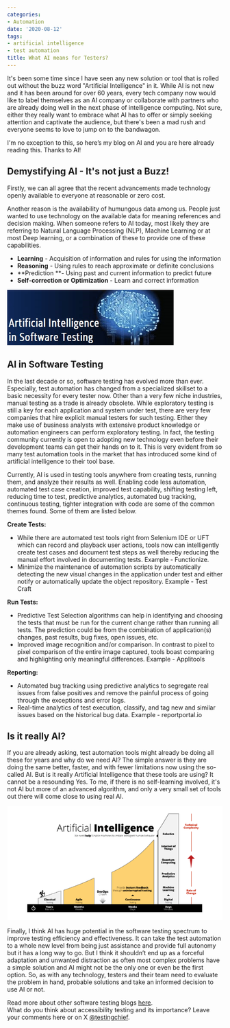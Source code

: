 ```yaml
---
categories:
- Automation
date: '2020-08-12'
tags:
- artificial intelligence
- test automation
title: What AI means for Testers?
---
```


It's been some time since I have seen any new solution or tool that is rolled
out without the buzz word "Artificial Intelligence" in it. While AI is not new
and it has been around for over 60 years, every tech company now would like to
label themselves as an AI company or collaborate with partners who are already
doing well in the next phase of intelligence computing. Not sure, either they
really want to embrace what AI has to offer or simply seeking attention and
captivate the audience, but there's been a mad rush and everyone seems to love
to jump on to the bandwagon.

I'm no exception to this, so here’s my blog on AI and you are here already
reading this. Thanks to AI!

## **Demystifying AI - It's not just a Buzz!**

Firstly, we can all agree that the recent advancements made technology openly
available to everyone at reasonable or zero cost.

Another reason is the availability of humungous data among us. People just
wanted to use technology on the available data for meaning references and
decision making. When someone refers to AI today, most likely they are
referring to Natural Language Processing (NLP), Machine Learning or at most
Deep learning, or a combination of these to provide one of these capabilities.

  * **Learning** \- Acquisition of information and rules for using the information
  * **Reasoning** \- Using rules to reach approximate or definite conclusions
  * **Prediction   **\- Using past and current information to predict future
  * **Self-correction or Optimization** \- Learn and correct information

![](/assets/img/posts/ai-testing.png)

## **AI in Software Testing**

In the last decade or so, software testing has evolved more than ever.
Especially, test automation has changed from a specialized skillset to a basic
necessity for every tester now. Other than a very few niche industries, manual
testing as a trade is already obsolete. While exploratory testing is still a
key for each application and system under test, there are very few companies
that hire explicit manual testers for such testing. Either they make use of
business analysts with extensive product knowledge or automation engineers can
perform exploratory testing. In fact, the testing community currently is open
to adopting new technology even before their development teams can get their
hands on to it. This is very evident from so many test automation tools in the
market that has introduced some kind of artificial intelligence to their tool
base.

Currently, AI is used in testing tools anywhere from creating tests, running
them, and analyze their results as well. Enabling code less automation,
automated test case creation, improved test capability, shifting testing left,
reducing time to test, predictive analytics, automated bug tracking,
continuous testing, tighter integration with code are some of the common
themes found. Some of them are listed below.

**Create Tests:**

  * While there are automated test tools right from Selenium IDE or UFT which can record and playback user actions, tools now can intelligently create test cases and document test steps as well thereby reducing the manual effort involved in documenting tests. Example - Functionize.
  * Minimize the maintenance of automation scripts by automatically detecting the new visual changes in the application under test and either notify or automatically update the object repository. Example - Test Craft

**Run Tests:**

  * Predictive Test Selection algorithms can help in identifying and choosing the tests that must be run for the current change rather than running all tests. The prediction could be from the combination of application(s) changes, past results, bug fixes, open issues, etc.
  * Improved image recognition and/or comparison. In contrast to pixel to pixel comparison of the entire image captured, tools boast comparing and highlighting only meaningful differences. Example - Applitools

**Reporting:**

  * Automated bug tracking using predictive analytics to segregate real issues from false positives and remove the painful process of going through the exceptions and error logs.
  * Real-time analytics of test execution, classify, and tag new and similar issues based on the historical bug data. Example - reportportal.io

## **Is it really AI?**

If you are already asking, test automation tools might already be doing all
these for years and why do we need AI? The simple answer is they are doing the
same better, faster, and with fewer limitations now using the so-called AI.
But is it really Artificial Intelligence that these tools are using? It cannot
be a resounding Yes. To me, if there is no self-learning involved, it's not AI
but more of an advanced algorithm, and only a very small set of tools out
there will come close to using real AI.

![](/assets/img/posts/artificial-intelligence.png)

Finally, I think AI has huge potential in the software testing spectrum to
improve testing efficiency and effectiveness. It can take the test automation
to a whole new level from being just assistance and provide full autonomy but
it has a long way to go. But I think it shouldn’t end up as a forceful
adaptation and unwanted distraction as often most complex problems have a
simple solution and AI might not be the only one or even be the first option.
So, as with any technology, testers and their team need to evaluate the
problem in hand, probable solutions and take an informed decision to use AI or
not.

Read more about other software testing blogs
[here](https://skthetester.github.io/).  
What do you think about accessibility testing and its importance? Leave your
comments here or on X [@testingchief](https://x.com/testingchief).